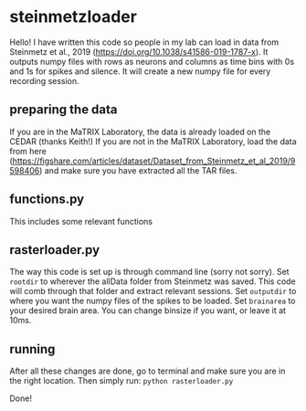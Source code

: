 # steinmetzloader

Hello! 
I have written this code so people in my lab can load in data from Steinmetz et al., 2019 (https://doi.org/10.1038/s41586-019-1787-x). 
It outputs numpy files with rows as neurons and columns as time bins with 0s and 1s for spikes and silence. It will create a new numpy file for every recording session.

## preparing the data
If you are in the MaTRIX Laboratory, the data is already loaded on the CEDAR (thanks Keith!)
If you are not in the MaTRIX Laboratory, load the data from here (https://figshare.com/articles/dataset/Dataset_from_Steinmetz_et_al_2019/9598406) and make sure you have extracted all the TAR files. 

## functions.py
This includes some relevant functions

## rasterloader.py
The way this code is set up is through command line (sorry not sorry). 
Set `rootdir` to wherever the allData folder from Steinmetz was saved. This code will comb through that folder and extract relevant sessions.
Set `outputdir` to where you want the numpy files of the spikes to be loaded. 
Set `brainarea` to your desired brain area. 
You can change binsize if you want, or leave it at 10ms.

## running
After all these changes are done, go to terminal and make sure you are in the right location. Then simply run:
`python rasterloader.py`

Done! 


